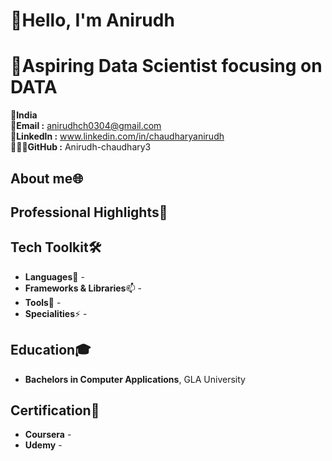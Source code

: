 # 👋Hello, I'm Anirudh
# 🚀Aspiring Data Scientist focusing on DATA

📍**India**<br>
📧**Email :** anirudhch0304@gmail.com<br>
🔗**Linkedln :** www.linkedin.com/in/chaudharyanirudh<br>
👨🏻‍💻**GitHub :** Anirudh-chaudhary3

## **About me**🌐


## **Professional Highlights**🌟


## **Tech Toolkit**🛠️

- **Languages**🌱 -
- **Frameworks & Libraries**📫 -
- **Tools**👀 -
- **Specialities**⚡ -

## **Education**🎓

- **Bachelors in Computer Applications**, GLA University

## **Certification**📜

- **Coursera** -
- **Udemy** -

<!---
Anirudh-chaudhary3/Anirudh-chaudhary3 is a ✨ special ✨ repository because its `README.md` (this file) appears on your GitHub profile.
You can click the Preview link to take a look at your changes.
--->
